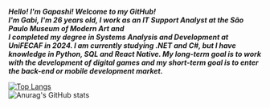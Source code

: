 <b><i>Hello! I'm Gapashi! Welcome to my GitHub!</i></b>
<br>
<b><i>I'm Gabi, I'm 26 years old, I work as an IT Support Analyst at the São Paulo Museum of Modern Art and <br> I completed my degree in Systems Analysis and Development at UniFECAF in 2024. I am currently studying .NET and C#, but I have knowledge in Python, SQL and React Native. My long-term goal is to work with the development of digital games and my short-term goal is to enter the back-end or mobile development market.</i></b>



[![Top Langs](https://github-readme-stats.vercel.app/api/top-langs/?username=gapashi&layout=donut)](https://github.com/anuraghazra/github-readme-stats)
<br>
![Anurag's GitHub stats](https://github-readme-stats.vercel.app/api?username=gapashi&show_icons=true&theme=radical)
